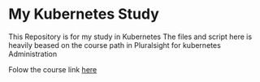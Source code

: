 # My Kubernetes Study

This Repository is for my study in Kubernetes
The files and script here is heavily beased on the course path in Pluralsight for kubernetes Administration

Folow the course link [here](https://app.pluralsight.com/paths/skills/kubernetes-administration)